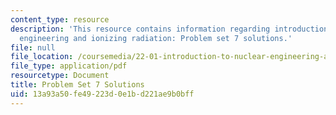 ```yaml
---
content_type: resource
description: 'This resource contains information regarding introduction to nuclear
  engineering and ionizing radiation: Problem set 7 solutions.'
file: null
file_location: /coursemedia/22-01-introduction-to-nuclear-engineering-and-ionizing-radiation-fall-2016/13a93a50fe49223d0e1bd221ae9b0bff_MIT22_01F16_ProblemSet7Sol.pdf
file_type: application/pdf
resourcetype: Document
title: Problem Set 7 Solutions
uid: 13a93a50-fe49-223d-0e1b-d221ae9b0bff
---
```

